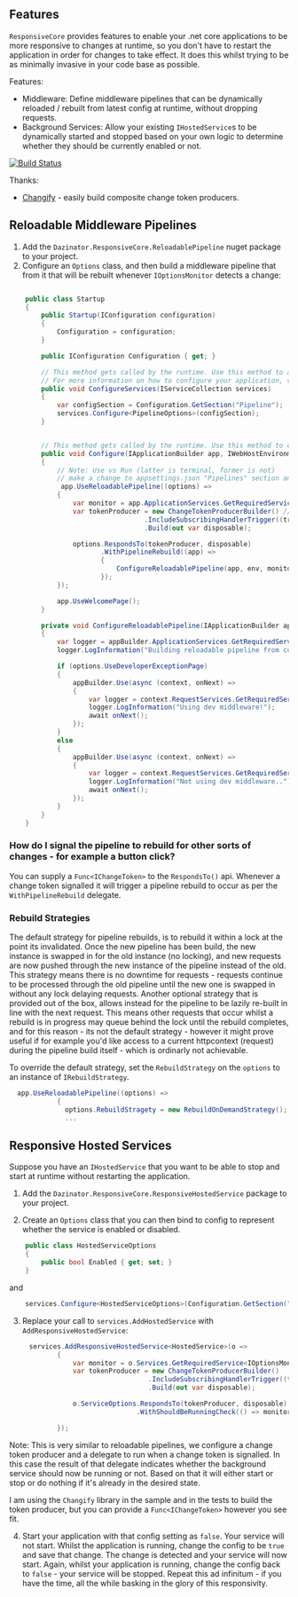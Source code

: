 ## Features

`ResponsiveCore` provides features to enable your .net core applications to be more responsive to changes at runtime, so you don't have to restart the application in order for changes to take effect. 
It does this whilst trying to be as minimally invasive in your code base as possible.

Features:

- Middleware: Define middleware pipelines that can be dynamically reloaded / rebuilt from latest config at runtime, without dropping requests.
- Background Services: Allow your existing `IHostedService`s to be dynamically started and stopped based on your own logic to determine whether they should be currently enabled or not.

[![Build Status](https://darrelltunnell.visualstudio.com/Public%20Projects/_apis/build/status/dazinator.Dazinator.ResponsiveCore?branchName=develop)](https://darrelltunnell.visualstudio.com/Public%20Projects/_build/latest?definitionId=16&branchName=develop)

Thanks:

- [Changify](https://github.com/dazinator/Changify) - easily build composite change token producers.

## Reloadable Middleware Pipelines

1. Add the `Dazinator.ResponsiveCore.ReloadablePipeline` nuget package to your project.
2. Configure an `Options` class, and then build a middleware pipeline that from it that will be rebuilt whenever `IOptionsMonitor` detects a change:
 
```csharp

    public class Startup
    {
        public Startup(IConfiguration configuration)
        {
            Configuration = configuration;
        }

        public IConfiguration Configuration { get; }

        // This method gets called by the runtime. Use this method to add services to the container.
        // For more information on how to configure your application, visit https://go.microsoft.com/fwlink/?LinkID=398940
        public void ConfigureServices(IServiceCollection services)
        {
            var configSection = Configuration.GetSection("Pipeline");
            services.Configure<PipelineOptions>(configSection);
        }


        // This method gets called by the runtime. Use this method to configure the HTTP request pipeline.
        public void Configure(IApplicationBuilder app, IWebHostEnvironment env)
        {
            // Note: Use vs Run (latter is terminal, former is not)
            // make a change to appsettings.json "Pipelines" section and watch log output in console on furture requests.
             app.UseReloadablePipeline((options) =>
            {
                var monitor = app.ApplicationServices.GetRequiredService<IOptionsMonitor<PipelineOptions>>();
                var tokenProducer = new ChangeTokenProducerBuilder() // I am choosing to use the Changify library to build a Func<IChangeToken> as is easier - you don't have to.
                                  .IncludeSubscribingHandlerTrigger((trigger) => monitor.OnChange((o, n) => trigger()))
                                  .Build(out var disposable);

                options.RespondsTo(tokenProducer, disposable)
                       .WithPipelineRebuild((app) =>
                       {
                           ConfigureReloadablePipeline(app, env, monitor.CurrentValue);
                       });
            });      

            app.UseWelcomePage();
        }

        private void ConfigureReloadablePipeline(IApplicationBuilder appBuilder, IWebHostEnvironment environment, PipelineOptions options)
        {
            var logger = appBuilder.ApplicationServices.GetRequiredService<ILogger<Startup>>();
            logger.LogInformation("Building reloadable pipeline from current options!");

            if (options.UseDeveloperExceptionPage)
            {
                appBuilder.Use(async (context, onNext) =>
                {
                    var logger = context.RequestServices.GetRequiredService<ILogger<Startup>>();
                    logger.LogInformation("Using dev middleware!");
                    await onNext();
                });
            }
            else
            {
                appBuilder.Use(async (context, onNext) =>
                {
                    var logger = context.RequestServices.GetRequiredService<ILogger<Startup>>();
                    logger.LogInformation("Not using dev middleware..");
                    await onNext();
                });
            }
        }
    }


```

### How do I signal the pipeline to rebuild for other sorts of changes - for example a button click?

You can supply a `Func<IChangeToken>` to the `RespondsTo()` api.
Whenever a change token signalled it will trigger a pipeline rebuild to occur as per the `WithPipelineRebuild` delegate.

### Rebuild Strategies

The default strategy for pipeline rebuilds, is to rebuild it within a lock at the point its invalidated. 
Once the new pipeline has been build, the new instance is swapped in for the old instance (no locking), and new requests are now pushed through the new instance of the pipeline instead of the old.
This strategy means there is no downtime for requests - requests continue to be processed through the old pipeline until the new one is swapped in without any lock delaying requests.
Another optional strategy that is provided out of the box, allows instead for the pipeline to be lazily re-built in line with the next request. This means other requests that occur whilst a rebuild is in progress may queue behind the lock until the rebuild completes, and for this reason - its not the default strategy - however it might prove useful if for example you'd like access to a current httpcontext (request) during the pipeline build itself - which is ordinarly not achievable.

To override the default strategy, set the `RebuildStrategy` on the `options` to an instance of `IRebuildStrategy`.


```csharp
  app.UseReloadablePipeline((options) =>
            {
              options.RebuildStragety = new RebuildOnDemandStrategy();
              ...
```

## Responsive Hosted Services

Suppose you have an `IHostedService` that you want to be able to stop and start at runtime without restarting the application.

1. Add the `Dazinator.ResponsiveCore.ResponsiveHostedService` package to your project.

2. Create an `Options` class that you can then bind to config to represent whether the service is enabled or disabled.

```csharp
    public class HostedServiceOptions
    {
        public bool Enabled { get; set; }
    }
```

and

```csharp
    services.Configure<HostedServiceOptions>(Configuration.GetSection("HostedService"));
```

3. Replace your call to `services.AddHostedService` with  `AddResponsiveHostedService`:

```csharp
     services.AddResponsiveHostedService<HostedService>(o =>
            {
                var monitor = o.Services.GetRequiredService<IOptionsMonitor<HostedServiceOptions>>();
                var tokenProducer = new ChangeTokenProducerBuilder()
                                   .IncludeSubscribingHandlerTrigger((trigger) => monitor.OnChange((o, n) => trigger()))
                                   .Build(out var disposable);

                o.ServiceOptions.RespondsTo(tokenProducer, disposable)
                                .WithShouldBeRunningCheck(() => monitor.CurrentValue?.Enabled ?? false);

            });

```

Note: This is very similar to reloadable pipelines, we configure a change token producer and a delegate to run when a change token is signalled.
In this case the result of that delegate indicates whether the background service should now be running or not. Based on that it will either start or stop or do nothing if it's already in the desired state.

I am using the `Changify` library in the sample and in the tests to build the token producer, but you can provide a `Func<IChangeToken>` however you see fit.

4. Start your application with that config setting as `false`. Your service will not start. Whilst the application is running, change the config to be `true` and save that change. The change is detected and your service will now start. Again, whilst your application is running, change the config back to `false` - your service will be stopped. Repeat this ad infinitum - if you have the time, all the while basking in the glory of this responsivity.